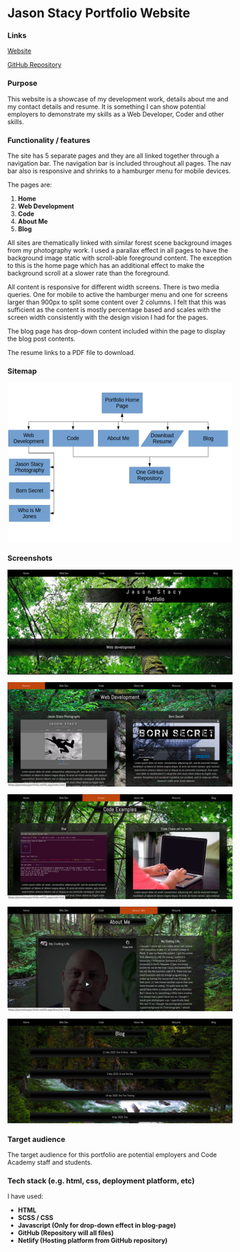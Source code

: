 # Jason Stacy Portfolio Website



### Links

[Website](https://jasonstacyportfolio.netlify.app/index.html)

[GitHub Repository](https://github.com/drumovski/portfolio)

### Purpose

This website is a showcase of my development work, details about me and my contact details and resume. It is something I can show potential employers to demonstrate my skills as a Web Developer, Coder and other skills.

### Functionality / features

The site has 5 separate pages and they are all linked together through a navigation bar. The navigation bar is included throughout all pages. The nav bar also is responsive and shrinks to a hamburger menu for mobile devices.

The pages are:

1. **Home**
2. **Web Development**
3. **Code**
4. **About Me**
5. **Blog**

All sites are thematically linked with similar forest scene background images from my photography work. I used a parallax effect in all pages to have the background image static with scroll-able foreground content. The exception to this is the home page which has an additional effect to make the background scroll at a slower rate than the foreground.

All content is responsive for different width screens. There is two media queries. One for mobile to active the hamburger menu and one for screens larger than 900px to split some content over 2 columns. I felt that this was sufficient as the content is mostly percentage based and scales with the screen width consistently with the design vision I had for the pages.

The blog page has drop-down content included within the page to display the blog post contents.

The resume links to a PDF file to download.

### Sitemap

![](docs/Portfolio_site_map.png)



### Screenshots

![](docs/Screenshots/home.png)

![](docs/Screenshots/web.png)

![](docs/Screenshots/code.png)

![](docs/Screenshots/aboutme.png)

![](docs/Screenshots/blog.png)



### Target audience

The target audience for this portfolio are potential employers and Code Academy staff and students.

### Tech stack (e.g. html, css, deployment platform, etc)

I have used:

- **HTML**
- **SCSS / CSS** 
- **Javascript (Only for drop-down effect in blog-page)**
- **GitHub (Repository will all files)**
- **Netlify (Hosting platform from GitHub repository)**